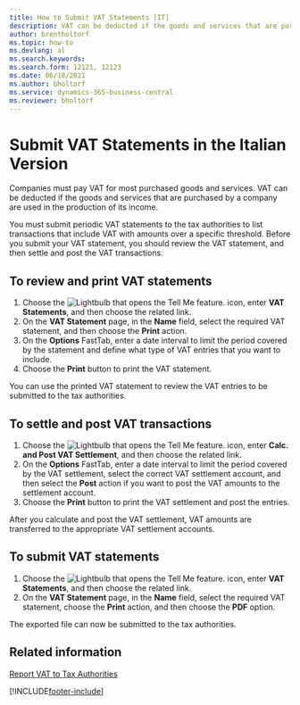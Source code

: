 ```yaml
---
title: How to Submit VAT Statements [IT]
description: VAT can be deducted if the goods and services that are purchased by a company are used in the production of its income. 
author: brentholtorf
ms.topic: how-to
ms.devlang: al
ms.search.keywords:
ms.search.form: 12121, 12123
ms.date: 06/18/2021
ms.author: bholtorf
ms.service: dynamics-365-business-central
ms.reviewer: bholtorf
---
```

# Submit VAT Statements in the Italian Version
Companies must pay VAT for most purchased goods and services. VAT can be deducted if the goods and services that are purchased by a company are used in the production of its income.  

You must submit periodic VAT statements to the tax authorities to list transactions that include VAT with amounts over a specific threshold. Before you submit your VAT statement, you should review the VAT statement, and then settle and post the VAT transactions.  

## To review and print VAT statements  

1.  Choose the ![Lightbulb that opens the Tell Me feature.](../../media/ui-search/search_small.png "Tell me what you want to do") icon, enter **VAT Statements**, and then choose the related link.  
2.  On the **VAT Statement** page, in the **Name** field, select the required VAT statement, and then choose the **Print** action.  
3.  On the **Options** FastTab, enter a date interval to limit the period covered by the statement and define what type of VAT entries that you want to include.  
4.  Choose the **Print** button to print the VAT statement.  

You can use the printed VAT statement to review the VAT entries to be submitted to the tax authorities.  

## To settle and post VAT transactions  

1.  Choose the ![Lightbulb that opens the Tell Me feature.](../../media/ui-search/search_small.png "Tell me what you want to do") icon, enter **Calc. and Post VAT Settlement**, and then choose the related link.  
2.  On the **Options** FastTab, enter a date interval to limit the period covered by the VAT settlement, select the correct VAT settlement account, and then select the **Post** action if you want to post the VAT amounts to the settlement account.  
3.  Choose the **Print** button to print the VAT settlement and post the entries.  

After you calculate and post the VAT settlement, VAT amounts are transferred to the appropriate VAT settlement accounts.  

## To submit VAT statements  

1.  Choose the ![Lightbulb that opens the Tell Me feature.](../../media/ui-search/search_small.png "Tell me what you want to do") icon, enter **VAT Statements**, and then choose the related link.  
2.  On the **VAT Statement** page, in the **Name** field, select the required VAT statement, choose the **Print** action, and then choose the **PDF** option.  

The exported file can now be submitted to the tax authorities.  

## Related information  
 [Report VAT to Tax Authorities](../../finance-how-report-vat.md)


[!INCLUDE[footer-include](../../includes/footer-banner.md)]
